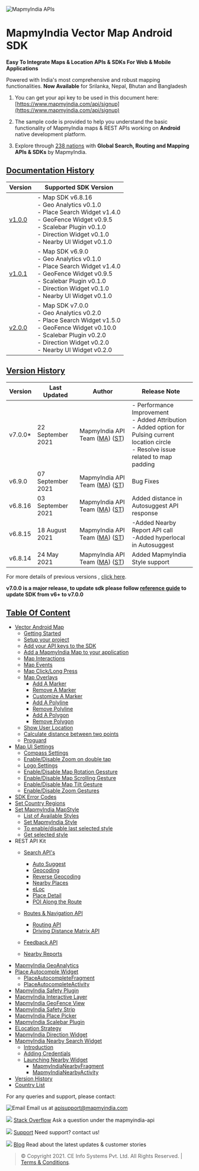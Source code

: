 ![MapmyIndia APIs](https://www.mapmyindia.com/api/img/mapmyindia-api.png)
# MapmyIndia Vector Map Android SDK

**Easy To Integrate Maps & Location APIs & SDKs For Web & Mobile Applications**

Powered with India's most comprehensive and robust mapping functionalities.
**Now Available**  for Srilanka, Nepal, Bhutan and Bangladesh

1. You can get your api key to be used in this document here: [https://www.mapmyindia.com/api/signup](https://www.mapmyindia.com/api/signup)

2. The sample code is provided to help you understand the basic functionality of MapmyIndia maps & REST APIs working on **Android** native development platform.

4. Explore through [238 nations](https://github.com/MapmyIndia/mapmyindia-rest-api/blob/master/docs/countryISO.md) with **Global Search, Routing and Mapping APIs & SDKs** by MapmyIndia.

## [Documentation History](#Documentation-History)

| Version | Supported SDK Version |
| ---- | ---- | 
| [v1.0.0](../v1.0.0/README.md) | - Map SDK v6.8.16 <br/> - Geo Analytics v0.1.0 <br/> - Place Search Widget v1.4.0 <br/> - GeoFence Widget v0.9.5 <br/> - Scalebar Plugin v0.1.0 <br/> - Direction Widget v0.1.0 <br/> - Nearby UI Widget v0.1.0 |
| [v1.0.1](../v1.0.1/README.md) | - Map SDK v6.9.0 <br/> - Geo Analytics v0.1.0 <br/> - Place Search Widget v1.4.0 <br/> - GeoFence Widget v0.9.5 <br/> - Scalebar Plugin v0.1.0 <br/> - Direction Widget v0.1.0 <br/> - Nearby UI Widget v0.1.0 |
| [v2.0.0](./README.md) | - Map SDK v7.0.0 <br/> - Geo Analytics v0.2.0 <br/> - Place Search Widget v1.5.0 <br/> - GeoFence Widget v0.10.0 <br/> - Scalebar Plugin v0.2.0 <br/> - Direction Widget v0.2.0 <br/> - Nearby UI Widget v0.2.0 |

## [Version History](#Version-History)


| Version | Last Updated | Author |  Release Note|
| ---- | ---- | ---- | ---- |
| v7.0.0* | 22 September 2021 | MapmyIndia API Team ([MA](https://github.com/mdakram)) ([ST](https://github.com/saksham66)) |   - Performance Improvement<br/>- Added Attribution<br/>- Added option for Pulsing current location circle<br/>- Resolve issue related to map padding |
| v6.9.0 | 07 September 2021 | MapmyIndia API Team ([MA](https://github.com/mdakram)) ([ST](https://github.com/saksham66)) |   Bug Fixes |
| v6.8.16 | 03 September 2021 | MapmyIndia API Team ([MA](https://github.com/mdakram)) ([ST](https://github.com/saksham66)) |   Added distance in Autosuggest API response |
| v6.8.15 | 18 August 2021 | MapmyIndia API Team ([MA](https://github.com/mdakram)) ([ST](https://github.com/saksham66)) |  -Added Nearby Report API call<br/>-Added hyperlocal in Autosuggest |
| v6.8.14 | 24 May 2021 | MapmyIndia API Team ([MA](https://github.com/mdakram)) ([ST](https://github.com/saksham66)) |  Added MapmyIndia Style support |


For more details of previous versions , [click here](./Version-History.md).

**v7.0.0 is a major release, to update sdk please follow [reference guide](./Reference-Guide.md)  to update SDK from v6+ to v7.0.0**

## [Table Of Content](#Table-Of-Content)
- [Vector Android Map](./Getting-Started.md)
    * [Getting Started](./Getting-Started.md#getting-started)
    * [Setup your project](./Getting-Started.md#setup-your-project)
    * [Add your API keys to the SDK](./Getting-Started.md#add-your-api-keys-to-the-sdk)
    * [Add a MapmyIndia Map to your application](./Getting-Started.md#add-a-mapmyindia-map-to-your-application)
    * [Map Interactions](./Getting-Started.md#map-interactions)
    * [Map Events](./Getting-Started.md#map-events)
    * [Map Click/Long Press](./Getting-Started.md#map-click-long-press)
    * [Map Overlays](./Getting-Started.md#map-overlays)
        - [Add A Marker](./Getting-Started.md#add-a-marker)
        - [Remove A Marker](./Getting-Started.md#remove-a-marker)
        - [Customize A Marker](./Getting-Started.md#customize-a-marker)
        - [Add A Polyline](./Getting-Started.md#add-a-polyline)
        - [Remove Polyline](./Getting-Started.md#remove-polyline)
        - [Add A Polygon](./Getting-Started.md#add-a-polygon)
        - [Remove Polygon](./Getting-Started.md#remove-polygon)
    * [Show User Location](./Getting-Started.md#show-user-location)
    * [Calculate distance between two points](./Getting-Started.md#calculate-distance-between-points)
    * [Proguard](./Getting-Started.md#proguard)
- [Map UI Settings](./Map-UI-Settings.md)
    * [Compass Settings](./Map-UI-Settings.md#Compass-Settings)
    * [Enable/Disable Zoom on double tap](./Map-UI-Settings.md#Enable-disable-zoom)
    * [Logo Settings](./Map-UI-Settings.md/#Logo-settings)
    * [Enable/Disable Map Rotation Gessture](./Map-UI-Settings.md#Enable-disable-rotation)
    * [Enable/Disable Map Scrolling Gesture](./Map-UI-Settings.md#Enable-disable-scrolling)
    * [Enable/Disable Map Tilt Gesture](./Map-UI-Settings.md#Enable-disable-tilt)
    * [Enable/Disable Zoom Gestures](./Map-UI-Settings.md#Enable-disable-zoom-gesture)
- [SDK Error Codes](./SDK-Error-code.md)
- [Set Country Regions](./Set-Regions.md)
- [Set MapmyIndia MapStyle](./Map-Style.md)
    * [List of Available Styles](./Map-Style.md#list-of-available-styles)
    * [Set MapmyIndia Style](./Map-Style.md#set-mapmyindia-style)
    * [To enable/disable last selected style](./Map-Style.md#To-enable-last-selected-style)
    * [Get selected style](./Map-Style.md#get-selected-style)
- REST API Kit
    * [Search API's](./Search-Api.md)
        - [Auto Suggest](./Search-Api.md#auto-suggest)
        - [Geocoding](./Search-Api.md#geocoding)
        - [Reverse Geocoding](./Search-Api.md#reverse-geocoding)
        - [Nearby Places](./Search-Api.md#nearby-places)
        - [eLoc](./Search-Api.md#eloc)
        - [Place Detail](./Search-Api.md#place-detail)
        - [POI Along the Route](./Search-Api.md#poi-along-route)

    * [Routes & Navigation API](./Routing-API.md)
        - [Routing API](./Routing-API.md#routing-api)
        - [Driving Distance Matrix API](./Routing-API.md#distance-api)
    * [Feedback API](./Feedback.md)
    * [Nearby Reports](./Nearby-Report.md)
- [MapmyIndia GeoAnalytics](./Geoanalytics.md)
- [Place Autocomple Widget](./Place-Autocomplete.md)
    * [PlaceAutocompleteFragment](./Place-Autocomplete.md#place-autocomplete-fragment)
    * [PlaceAutocompleteActivity](./Place-Autocomplete.md#place-autocomplete-activity)
- [MapmyIndia Safety Plugin](./Safety-Plugin.md)
- [MapmyIndia Interactive Layer](./Interactive-Layer.md)
- [MapmyIndia GeoFence View](./GeoFence-View.md)
- [MapmyIndia Safety Strip](./Safety-Strip.md)
- [MapmyIndia Place Picker](./Place-Picker.md)
- [MapmyIndia Scalebar Plugin](./Scalebar-Plugin.md)
- [ELocation Strategy](./ELocation.md)
- [MapmyIndia Direction Widget](./Direction-Widget.md)
- [MapmyIndia Nearby Search Widget](./Nearby-Widget.md)
    * [Introduction](./Nearby-Widget.md#Introduction)
    * [Adding Credentials](./Nearby-Widget.md#Adding-Credentials)
    * [Launching Nearby Widget](./Nearby-Widget.md#Launching-Nearby-Widget)
        - [MapmyIndiaNearbyFragment](./Nearby-Widget.md#nearby-fragment)
        - [MapmyIndiaNearbyActivity](./Nearby-Widget.md#nearby-activity)
- [Version History](./Version-History.md)
- [Country List](https://github.com/MapmyIndia/mapmyindia-rest-api/blob/master/docs/countryISO.md)


For any queries and support, please contact:

![Email](https://www.google.com/a/cpanel/mapmyindia.co.in/images/logo.gif?service=google_gsuite)
Email us at [apisupport@mapmyindia.com](mailto:apisupport@mapmyindia.com)

![](https://www.mapmyindia.com/api/img/icons/stack-overflow.png)
[Stack Overflow](https://stackoverflow.com/questions/tagged/mapmyindia-api)
Ask a question under the mapmyindia-api

![](https://www.mapmyindia.com/api/img/icons/support.png)
[Support](https://www.mapmyindia.com/api/index.php#f_cont)
Need support? contact us!

![](https://www.mapmyindia.com/api/img/icons/blog.png)
[Blog](http://www.mapmyindia.com/blog/)
Read about the latest updates & customer stories


> © Copyright 2021. CE Info Systems Pvt. Ltd. All Rights Reserved. | [Terms & Conditions](http://www.mapmyindia.com/api/terms-&-conditions).

